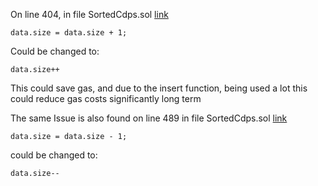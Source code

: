 On line 404, in file SortedCdps.sol
[link](https://github.com/code-423n4/2023-10-badger/blob/main/packages/contracts/contracts/SortedCdps.sol#L404) 

```solidity
data.size = data.size + 1;
``` 

Could be changed to:

```solidity
data.size++
```
This could save gas, and due to the insert function, being used a lot this could reduce gas costs significantly long term


The same Issue is also found on line 489 in file SortedCdps.sol
[link](https://github.com/code-423n4/2023-10-badger/blob/f2f2e2cf9965a1020661d179af46cb49e993cb7e/packages/contracts/contracts/SortedCdps.sol#L489C1-L490C1)

```solidity
data.size = data.size - 1;
```
could be changed to:

```solidity
data.size--
```

